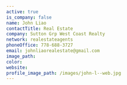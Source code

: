 ```yaml
---
active: true
is_company: false
name: John Liao
contactTitle: Real Estate
company: Sutton Grp West Coast Realty
network: realestateagents
phoneOffice: 778-688-3727
email: johnliaorealestate@gmail.com
image_path:
color:
website:
profile_image_path: /images/john-l--web.jpg
---
```



